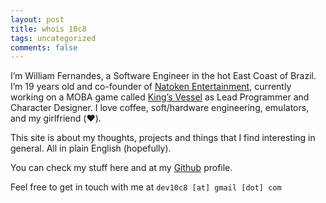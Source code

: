 ```yaml
---
layout: post
title: whois 10c8
tags: uncategorized
comments: false
---
```


I’m William Fernandes, a Software Engineer in the hot East Coast of Brazil. I’m 19 years old and co-founder of [Natoken Entertainment][1], currently working on a MOBA game called [King’s Vessel][2] as Lead Programmer and Character Designer. I love coffee, soft/hardware engineering, emulators, and my girlfriend (:heart:).

This site is about my thoughts, projects and things that I find interesting in general. All in plain English (hopefully).

You can check my stuff here and at my [Github][3] profile.

Feel free to get in touch with me at `dev10c8 [at] gmail [dot] com`

[1]:	#
[2]:	https://reddit.com/r/kingsvessel
[3]:	https://github.com/10c8

